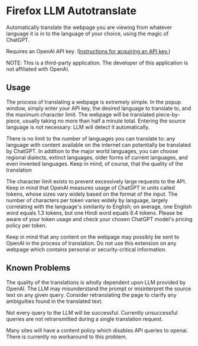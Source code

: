 # Firefox LLM Autotranslate

Automatically translate the webpage you are viewing from whatever language it is
in to the language of your choice, using the magic of ChatGPT.

Requires an OpenAI API key. ([Instructions for acquiring an API key.](https://gptforwork.com/help/knowledge-base/create-openai-api-key))

NOTE: This is a third-party application. The developer of this application is
not affiliated with OpenAI.

## Usage
The process of translating a webpage is extremely simple. In the popup window,
simply enter your API key, the desired language to translate to, and the maximum
character limit. The webpage will be translated piece-by-piece, usually taking
no more than half a minute total. Entering the source language is not necessary:
LLM will detect it automatically.

There is no limit to the number of languages you can translate to: any language
with content available on the internet can potentially be translated by ChatGPT.
In addition to the major world languages, you can choose regional dialects,
extinct languages, older forms of current languages, and even invented
languages. Keep in mind, of course, that the quality of the translation 

The character limit exists to prevent excessively large requests to the API.
Keep in mind that OpenAI measures usage of ChatGPT in units called tokens, whose
sizes vary widely based on the format of the input. The number of characters per
token varies widely by language, largely correlating with the language's
similarity to English; on average, one English word equals 1.3 tokens, but one
Hindi word equals 6.4 tokens. Please be aware of your token usage and check your
chosen ChatGPT model's pricing policy per token.

Keep in mind that any content on the webpage may possibly be sent to OpenAI in
the process of translation. Do not use this extension on any webpage which
contains personal or security-critical information.

## Known Problems

The quality of the translations is wholly dependent upon LLM provided by OpenAI.
The LLM may misunderstand the prompt or misinterpret the source text on any
given query. Consider retranslating the page to clarify any ambiguities found in
the translated text.

Not every query to the LLM will be successful. Currently unsuccessful queries
are not retransmitted during a single translation request.

Many sites will have a content policy which disables API queries to openai.
There is currently no workaround to this problem.
